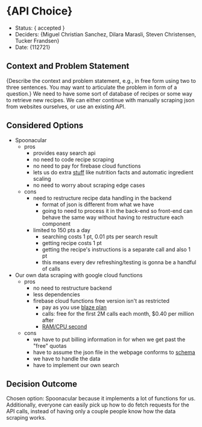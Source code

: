 # {API Choice}

- Status: { accepted }
- Deciders: {Miguel Christian Sanchez, Dilara Marasli, Steven Christensen, Tucker Frandsen}
- Date: {112721}

## Context and Problem Statement

{Describe the context and problem statement, e.g., in free form using two to three sentences. You may want to articulate the problem in form of a question.}
We need to have some sort of database of recipes or some way to retrieve new recipes. We can either continue with manually scraping json from websites ourselves, or use an existing API.

## Considered Options

- Spoonacular
  - pros
    - provides easy search api
    - no need to code recipe scraping
    - no need to pay for firebase cloud functions
    - lets us do extra [stuff](https://spoonacular.com/food-api/docs) like nutrition facts and automatic ingredient scaling
    - no need to worry about scraping edge cases
  - cons
    - need to restructure recipe data handling in the backend
      - format of json is different from what we have
      - going to need to process it in the back-end so front-end can behave the same way without having to restructure each component
    - limited to 150 pts a day
      - searching costs 1 pt, 0.01 pts per search result
      - getting recipe costs 1 pt
      - getting the recipe's instructions is a separate call and also 1 pt
      - this means every dev refreshing/testing is gonna be a handful of calls
- Our own data scraping with google cloud functions
  - pros
    - no need to restructure backend
    - less dependencies
    - firebase cloud functions free version isn't as restricted
      - pay as you use [blaze plan](https://firebase.google.com/pricing)
      - calls: free for the first 2M calls each month, $0.40 per million after
      - [RAM/CPU second](https://firebase.google.com/pricing)
  - cons
    - we have to put billing information in for when we get past the "free" quotas
    - have to assume the json file in the webpage conforms to [schema](https://schema.org/Recipe)
    - we have to handle the data
    - have to implement our own search

## Decision Outcome

Chosen option: Spoonacular because it implements a lot of functions for us. Additionally, everyone can easily pick up how to do fetch requests for the API calls, instead of having only a couple people know how the data scraping works.
